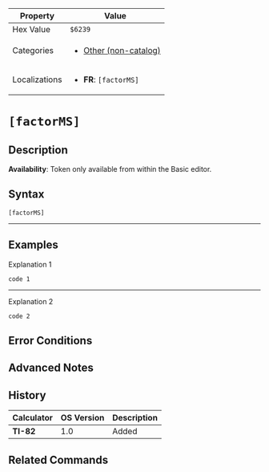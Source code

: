| Property      | Value |
|---------------|-------|
| Hex Value     | `$6239`|
| Categories    | <ul><li>[Other (non-catalog)](<../categories/Other (non-catalog).md>)</li></ul> |
| Localizations | <ul><li><b>FR</b>: `[factorMS]`</li></ul> |

# `[factorMS]`

## Description



<b>Availability</b>: Token only available from within the Basic editor.

## Syntax
`[factorMS]`

<hr>

## Examples

Explanation 1
```ti-basic
code 1
```
---
Explanation 2
```ti-basic
code 2
```

## Error Conditions


## Advanced Notes


## History
| Calculator | OS Version | Description |
|------------|------------|-------------|
| <b>TI-82</b> | 1.0 | Added

## Related Commands

    